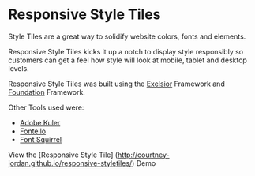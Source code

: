 Responsive Style Tiles
=====================

Style Tiles are a great way to solidify website colors, fonts and elements. 

Responsive Style Tiles kicks it up a notch to display style responsibly so customers can get a feel how style will look at mobile, tablet and desktop levels.   

Responsive Style Tiles was built using the [Exelsior](https://github.com/nys-its/excelsior) Framework and [Foundation](https://github.com/zurb/foundation) Framework.

Other Tools used were:

- [Adobe Kuler](https://kuler.adobe.com)
- [Fontello](http://fontello.com/)
- [Font Squirrel](http://www.fontsquirrel.com/)

View the [Responsive Style Tile] (http://courtney-jordan.github.io/responsive-styletiles/) Demo
